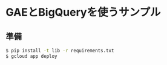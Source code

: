 # GAEとBigQueryを使うサンプル

## 準備

```bash
$ pip install -t lib -r requirements.txt
$ gcloud app deploy
```

